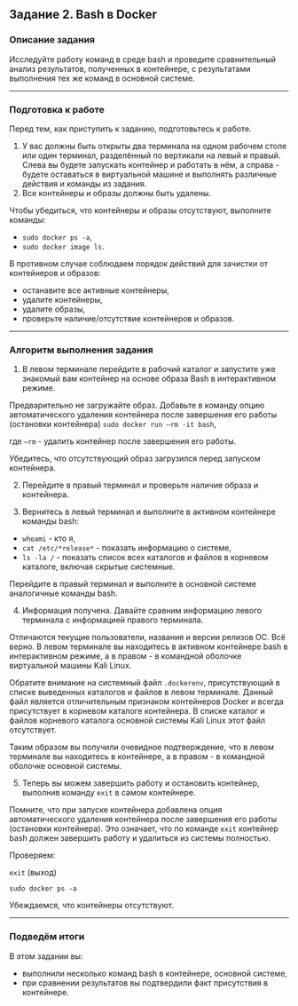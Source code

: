 ## Задание 2. Bash в Docker

### Описание задания

Исследуйте работу команд в среде bash и проведите сравнительный анализ результатов, полученных в контейнере, с результатами выполнения тех же команд в основной системе. 

-----

### Подготовка к работе

Перед тем, как приступить к заданию, подготовьтесь к работе.

1. У вас должны быть открыты два терминала на одном рабочем столе или один терминал, разделённый по вертикали на левый и правый. Слева вы будете запускать контейнер и работать в нём, а справа - будете оставаться в виртуальной машине и выполнять различные действия и команды из задания.
2. Все контейнеры и образы должны быть удалены.
  
Чтобы убедиться, что контейнеры и образы отсутствуют, выполните команды:
- `sudo docker ps -a`,
- `sudo docker image ls`.

В противном случае соблюдаем порядок действий для зачистки от контейнеров и образов:
- останавите все активные контейнеры,
- удалите контейнеры,
- удалите образы,
- проверьте наличие/отсутствие контейнеров и образов.

-----

### Алгоритм выполнения задания

1. В левом терминале перейдите в рабочий каталог и запустите уже знакомый вам контейнер на основе образа Bash в интерактивном режиме.

Предварительно не загружайте образ. Добавьте в команду опцию автоматического удаления контейнера после завершения его работы (остановки контейнера)
`sudo docker run –rm -it bash`,

где `–rm` - удалить контейнер после завершения его работы.

Убедитесь, что отсутствующий образ загрузился перед запуском контейнера.

2. Перейдите в правый терминал и проверьте наличие образа и контейнера.

3. Вернитесь в левый терминал и выполните в активном контейнере команды bash:
- `whoami` - кто я,
- `cat /etc/*release*` - показать информацию о системе,
- `ls -la /` - показать список всех каталогов и файлов в корневом каталоге, включая скрытые системные.

Перейдите в правый терминал и выполните в основной системе аналогичные команды bash.

4. Информация получена. Давайте сравним информацию левого терминала с информацией правого терминала. 

Отличаются текущие пользователи, названия и версии релизов ОС. Всё верно. В левом терминале вы находитесь в активном контейнере bash в интерактивном режиме, а в правом - в командной оболочке виртуальной машины Kali Linux. 

Обратите внимание на системный файл `.dockerenv`, присутствующий в списке выведенных каталогов и файлов в левом терминале. Данный файл является отличительным признаком контейнеров Docker и всегда присутствует в корневом каталоге контейнера. В списке каталог и файлов корневого каталога основной системы Kali Linux этот файл отсутствует.

Таким образом вы получили очевидное подтверждение, что в левом терминале вы находитесь в контейнере, а в правом - в командной оболочке основной системы. 

5. Теперь вы можем завершить работу и остановить контейнер, выполнив команду `exit` в самом контейнере.

Помните, что при запуске контейнера добавлена опция автоматического удаления контейнера после завершения его работы (остановки контейнера). Это означает, что по команде `exit` контейнер bash должен завершить работу и удалиться из системы полностью. 

Проверяем:

`exit` (выход)

`sudo docker ps -a`

Убеждаемся, что контейнеры отсутствуют.

-----

### Подведём итоги

В этом задании вы:
- выполнили несколько команд bash в контейнере, основной системе,
- при сравнении результатов вы подтвердили факт присутствия в контейнере.

